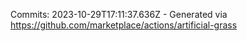 Commits: 2023-10-29T17:11:37.636Z - Generated via https://github.com/marketplace/actions/artificial-grass
<br>
